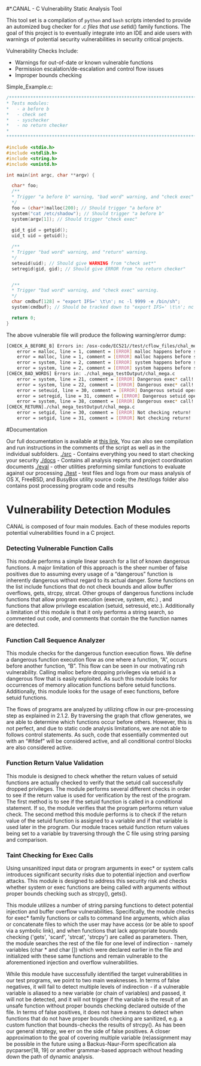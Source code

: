 #*.CANAL - C Vulnerability Static Analysis Tool

This tool set is a compilation of `python` and `bash` scripts intended to provide an automized bug checker for *.c files that use set*id() family functions.  The goal of this project is to eventually integrate into an IDE and aide users with warnings of potential security vulnerabilities in security critical projects.

Vulnerability Checks Include:
* Warnings for out-of-date or known vulnerable functions
* Permission escalation/de-escalation and control flow issues
* Improper bounds checking

Simple_Example.c:
```c
/*******************************************************************************
* Tests modules:
*	- a before b
*	- check set
*	- syschecker
*	- no return checker
*
*******************************************************************************/

#include <stdio.h>
#include <stdlib.h>
#include <string.h>
#include <unistd.h>

int main(int argc, char **argv) {

  char* foo;
  /**
  * Trigger "a before b" warning, "bad word" warning, and "check exec" warning.
  */
  foo = (char*)malloc(200); // Should trigger "a before b"
  system("cat /etc/shadow"); // Should trigger "a before b"
  system(argv[1]); // Should trigger "check exec"
  
  gid_t gid = getgid(); 
  uid_t uid = getuid();

  /**
  * Trigger "bad word" warning, and "return" warning.
  */
  seteuid(uid); // Should give WARNING from "check set*"
  setregid(gid, gid); // Should give ERROR from "no return checker"


  /**
  * Trigger "bad word" warning, and "check exec" warning.
  */ 
  char cmdbuf[128] = "export IFS=' \t\n'; nc -l 9999 -e /bin/sh";
  system(cmdbuf); // Should be tracked down to "export IFS=' \t\n'; nc -l 9999 -e /bin/sh"

  return 0;
}
```

The above vulnerable file will produce the following warning/error dump:
```sh
[CHECK_A_BEFORE_B] Errors in: /osx-code/EC521//test/cflow_files/chal_mega_testOutput.cflow
	error = malloc, line = 1, comment = [ERROR] malloc happens before seteuid on 4!
	error = malloc, line = 1, comment = [ERROR] malloc happens before setregid on 5!
	error = system, line = 2, comment = [ERROR] system happens before seteuid on 4!
	error = system, line = 2, comment = [ERROR] system happens before setregid on 5!
[CHECK_BAD_WORDS] Errors in: ./chal_mega_testOutput/chal_mega.c
	error = system, line = 21, comment = [ERROR] Dangerous exec* call!
	error = system, line = 22, comment = [ERROR] Dangerous exec* call!
	error = seteuid, line = 30, comment = [ERROR] Dangerous setuid operation. Be sure to know your OS!
	error = setregid, line = 31, comment = [ERROR] Dangerous setuid operation. Be sure to know your OS!
	error = system, line = 38, comment = [ERROR] Dangerous exec* call!
[CHECK_RETURN]./chal_mega_testOutput/chal_mega.c
	error = setgid, line = 30, comment = [ERROR] Not checking return!
	error = setgid, line = 31, comment = [ERROR] Not checking return!
``` 

#Documentation

Our full documentation is available at [this link.](docs/CANAL_Report.pdf)
You can also see compilation and run instructions in the comments of the script as well as in the individual subfolders.
[./src](src/) - Contains everything you need to start checking your security
[./docs](docs/) - Contains all analysis reports and project coordination documents
[./eval](eval/) - other utilities preforming similar functions to evaluate against our processing
[./test](test/) - test files and logs from our mass analysis of OS X, FreeBSD, and BusyBox utility source code; the /test/logs folder also contains post processing program code and results 


# Vulnerability Detection Modules
CANAL is composed of four main modules. Each of these modules reports potential vulnerabilities found in a C project.
### Detecting Vulnerable Function Calls
This module performs a simple linear search for a list of known dangerous functions. A major limitation of this approach is the sheer number of false positives due to assuming every usage of a “dangerous” function is inherently dangerous without regard to its actual danger. Some functions on the list include functions that do not check bounds and allow buffer overflows, gets, strcpy, strcat. Other groups of dangerous functions include functions that allow program execution (execve, system, etc.) , and functions that allow privilege escalation (setuid, setresuid, etc.). Additionally a limitation of this module is that it only performs a string search, so commented out code, and comments that contain the the function names are detected.
### Function Call Sequence Analyzer
This module checks for the dangerous function execution flows. We define a dangerous function execution flow as one where a function, “A”, occurs before another function, “B”. This flow can be seen in our motivating rsh vulnerability. Calling malloc before dropping privileges via setuid is a dangerous flow that is easily exploited. As such this module looks for occurrences of memory allocation functions before setuid functions. Additionally, this module looks for the usage of exec functions, before setuid functions. 

The flows of programs are analyzed by utilizing cflow in our pre-processing step as explained in 2.1.2. By traversing the graph that cflow generates, we are able to determine which functions occur before others. However, this is not perfect, and due to static code analysis limitations, we are not able to follows control statements. As such, code that essentially commented out with an “#ifdef” will be considered active, and all conditional control blocks are also considered active.

### Function Return Value Validation
This module is designed to check whether the return values of setuid functions are actually checked to verify that the setuid call successfully dropped privileges. The module performs several different checks in order to see if the return value is used for verification by the rest of the program. The first method is to see if the setuid function is called in a conditional statement. If so, the module verifies that the program performs return value check. The second method this module performs is to check if the return value of the setuid function is assigned to a variable and if that variable is used later in the program. Our module traces setuid function return values being set to a variable by traversing through the C file using string parsing and comparison. 
### Taint Checking for Exec Calls
Using unsanitized input data or program arguments in exec* or system calls introduces significant security risks due to potential injection and overflow attacks. This module is designed to address this security risk and checks whether system or exec functions are being called with arguments without proper bounds checking such as strcpy(), gets(). 

This module utilizes a number of string parsing functions to detect potential injection and buffer overflow vulnerabilities. Specifically, the module checks for exec* family functions or calls to command line arguments, which alias or concatenate files to which the user may have access (or be able to spoof via a symbolic link), and when functions that lack appropriate bounds checking ('gets', 'scanf', 'strcat', 'strcpy') are called as parameters. Then, the module searches the rest of the file for one level of indirection - namely variables (char * and char []) which were declared earlier in the file and initialized with these same functions and remain vulnerable to the aforementioned injection and overflow vulnerabilities. 

While this module have successfully identified the target vulnerabilities in our test programs, we point to two main weaknesses. In terms of false negatives, it will fail to detect multiple levels of indirection - if a vulnerable variable is aliased to a new variable (or chain of variables) and passed, it will not be detected, and it will not trigger if the variable is the result of an unsafe function without proper bounds checking declared outside of the file. In terms of false positives, it does not have a means to detect when functions that do not have proper bounds checking are sanitized, e.g. a custom function that bounds-checks the results of strcpy(). As has been our general strategy, we err on the side of false positives. A closer approximation to the goal of covering multiple variable (re)assignment may be possible in the future using a Backus-Naur-Form specification ala pycparser[18, 19] or another grammar-based approach without heading down the path of dynamic analysis.

<for more see CANAL_Report.pdf>

    
